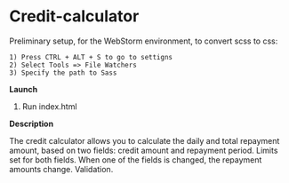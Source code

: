 # Credit-calculator

Preliminary setup, for the WebStorm environment, to convert scss to css:
    
    1) Press CTRL + ALT + S to go to settigns
    2) Select Tools => File Watchers
    3) Specify the path to Sass

**Launch**

1) Run index.html

**Description**

The credit calculator allows you to calculate the daily and total repayment amount,
based on two fields: credit amount and repayment period. Limits set for both fields.
When one of the fields is changed, the repayment amounts change. Validation.

